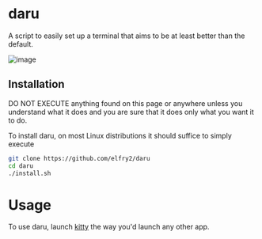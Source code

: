 # daru
A script to easily set up a terminal that aims to be at least better than the default.

![image](https://github.com/user-attachments/assets/d9d6613d-34f8-4d49-b67a-d9a113cfb567)

## Installation
DO NOT EXECUTE anything found on this page or anywhere unless you understand what it does and you are sure that it does only what you want it to do.

To install daru, on most Linux distributions it should suffice to simply execute
```bash
git clone https://github.com/elfry2/daru
cd daru
./install.sh
```

# Usage
To use daru, launch [kitty](https://sw.kovidgoyal.net/kitty/) the way you'd launch any other app.
